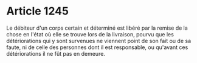 # Article 1245

Le débiteur d'un corps certain et déterminé est libéré par la remise de la chose en l'état où elle se trouve lors de la livraison, pourvu que les détériorations qui y sont survenues ne viennent point de son fait ou de sa faute, ni de celle des personnes dont il est responsable, ou qu'avant ces détériorations il ne fût pas en demeure.